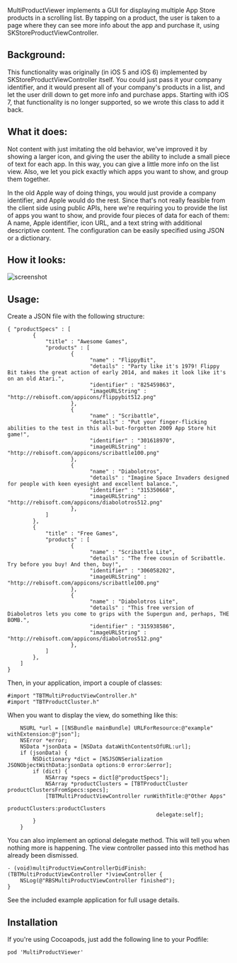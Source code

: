 MultiProductViewer implements a GUI for displaying multiple App Store products in a scrolling list.
By tapping on a product, the user is taken to a page where they can see more info about the app and
purchase it, using SKStoreProductViewController.

Background:
-----

This functionality was originally (in iOS 5 and iOS 6) implemented by SKStoreProductViewController
itself. You could just pass it your company identifier, and it would present all of your company's
products in a list, and let the user drill down to get more info and purchase apps. Starting with
iOS 7, that functionality is no longer supported, so we wrote this class to add it back.

What it does:
-----

Not content with just imitating the old behavior, we've improved it by showing a larger icon, and
giving the user the ability to include a small piece of text for each app. In this way, you can
give a little more info on the list view. Also, we let you pick exactly which apps you want to show,
and group them together.

In the old Apple way of doing things, you would just provide a company identifier, and Apple would
do the rest. Since that's not really feasible from the client side using public APIs, here we're
requiring you to provide the list of apps you want to show, and provide four pieces of data for each
of them: A name, Apple identifier, icon URL, and a text string with additional descriptive content.
The configuration can be easily specified using JSON or a dictionary.

How it looks:
-----

![screenshot](https://raw.github.com/thoughtbot/MultiProductViewer/screens/screens/0_0_1.png)

Usage:
-----

Create a JSON file with the following structure:

```
{ "productSpecs" : [
        {
            "title" : "Awesome Games",
            "products" : [
                    {
                          "name" : "FlippyBit",
                          "details" : "Party like it's 1979! Flippy Bit takes the great action of early 2014, and makes it look like it's on an old Atari.",
                          "identifier" : "825459863",
                          "imageURLString" : "http://rebisoft.com/appicons/flippybit512.png"
                    },
                    {
                          "name" : "Scribattle",
                          "details" : "Put your finger-flicking abilities to the test in this all-but-forgotten 2009 App Store hit game!",
                          "identifier" : "301618970",
                          "imageURLString" : "http://rebisoft.com/appicons/scribattle100.png"
                    },
                    {
                          "name" : "Diabolotros",
                          "details" : "Imagine Space Invaders designed for people with keen eyesight and excellent balance.",
                          "identifier" : "315350668",
                          "imageURLString" : "http://rebisoft.com/appicons/diabolotros512.png"
                    },
            ]
        },
        {
            "title" : "Free Games",
            "products" : [
                    {
                          "name" : "Scribattle Lite",
                          "details" : "The free cousin of Scribattle. Try before you buy! And then, buy!",
                          "identifier" : "306058202",
                          "imageURLString" : "http://rebisoft.com/appicons/scribattle100.png"
                    },
                    {
                          "name" : "Diabolotros Lite",
                          "details" : "This free version of Diabolotros lets you come to grips with the Supergun and, perhaps, THE BOMB.",
                          "identifier" : "315938586",
                          "imageURLString" : "http://rebisoft.com/appicons/diabolotros512.png"
                    },
            ]
        },
    ]
}
```

Then, in your application, import a couple of classes:

```
#import "TBTMultiProductViewController.h"
#import "TBTProductCluster.h"
```

When you want to display the view, do something like this:
```
    NSURL *url = [[NSBundle mainBundle] URLForResource:@"example" withExtension:@"json"];
    NSError *error;
    NSData *jsonData = [NSData dataWithContentsOfURL:url];
    if (jsonData) {
        NSDictionary *dict = [NSJSONSerialization JSONObjectWithData:jsonData options:0 error:&error];
        if (dict) {
            NSArray *specs = dict[@"productSpecs"];
            NSArray *productClusters = [TBTProductCluster productClustersFromSpecs:specs];
            [TBTMultiProductViewController runWithTitle:@"Other Apps"
                                        productClusters:productClusters
                                               delegate:self];
        }
    }
```

You can also implement an optional delegate method. This will tell you when nothing
more is happening. The view controller passed into this method has already been dismissed.

```
- (void)multiProductViewControllerDidFinish:(TBTMultiProductViewController *)viewController {
    NSLog(@"RBSMultiProductViewController finished");
}
```

See the included example application for full usage details.

Installation
-----
If you're using Cocoapods, just add the following line to your Podfile:
```
pod 'MultiProductViewer'
```







